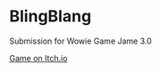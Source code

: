 # BlingBlang
 Submission for Wowie Game Jame 3.0

[Game on Itch.io](https://treidex.itch.io/bling-blang)

